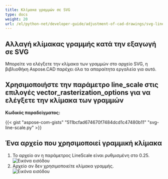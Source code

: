 ```yaml
---
title: Κλίμακα γραμμών σε SVG
type: docs
weight: 20
url: /el/python-net/developer-guide/adjustment-of-cad-drawings/svg-line-scale/
---
```



## **Αλλαγή κλίμακας γραμμής κατά την εξαγωγή σε SVG**

Μπορείτε να ελέγξετε την κλίμακα των γραμμών στο αρχείο SVG, η βιβλιοθήκη Aspose.CAD παρέχει όλα τα απαραίτητα εργαλεία για αυτό.

## **Χρησιμοποιήστε την παράμετρο line_scale στις επιλογές vector_rasterization_options για να ελέγξετε την κλίμακα των γραμμών**

**Κωδικός παραδείγματος:**

{{< gist "aspose-com-gists" "511bcfad674670f7484dcd1c47480b11" "svg-line-scale.py" >}}


## Ένα αρχείο που χρησιμοποιεί γραμμική κλίμακα
1. Το αρχείο αν η παράμετρος LineScale είναι ρυθμισμένη στο 0.25.<br>
![Εικόνα εισόδου](/_assets/guide/svg/line_scale_0.25.png)<br>
1. Αρχείο αν δεν χρησιμοποιείτε κλίμακα γραμμής.<br>
![Εικόνα εισόδου](/_assets/guide/svg/basic_options.png)<br>
